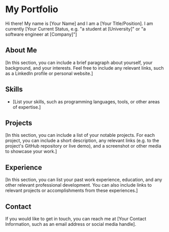 # My Portfolio

Hi there! My name is [Your Name] and I am a [Your Title/Position]. I am currently [Your Current Status, e.g. "a student at [University]" or "a software engineer at [Company]"]

## About Me

[In this section, you can include a brief paragraph about yourself, your background, and your interests. Feel free to include any relevant links, such as a LinkedIn profile or personal website.]

## Skills

- [List your skills, such as programming languages, tools, or other areas of expertise.]

## Projects

[In this section, you can include a list of your notable projects. For each project, you can include a short description, any relevant links (e.g. to the project's GitHub repository or live demo), and a screenshot or other media to showcase your work.]

## Experience

[In this section, you can list your past work experience, education, and any other relevant professional development. You can also include links to relevant projects or accomplishments from these experiences.]

## Contact

If you would like to get in touch, you can reach me at [Your Contact Information, such as an email address or social media handle].
